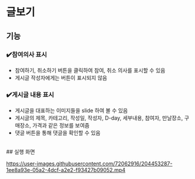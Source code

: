 # 글보기
## 기능


### ✔️참여의사 표시
- 참여하기, 취소하기 버튼을 클릭하여 참여, 취소 의사를 표시할 수 있음  
- 게시글 작성자에게는 버튼이 표시되지 않음


### ✔️게시글 내용 표시
- 게시글을 대표하는 이미지들을 slide 하여 볼 수 있음  
- 게시글의 제목, 카테고리, 작성일, 작성자, D-day, 세부내용, 참여자, 만날장소, 구매장소, 가격과 같은 정보를 보여줌  
- 댓글 버튼을 통해 댓글을 확인할 수 있음


</br>
## 실행 화면


https://user-images.githubusercontent.com/72062916/204453287-1ee8a93e-05a2-4dcf-a2e2-f93427b09052.mp4
